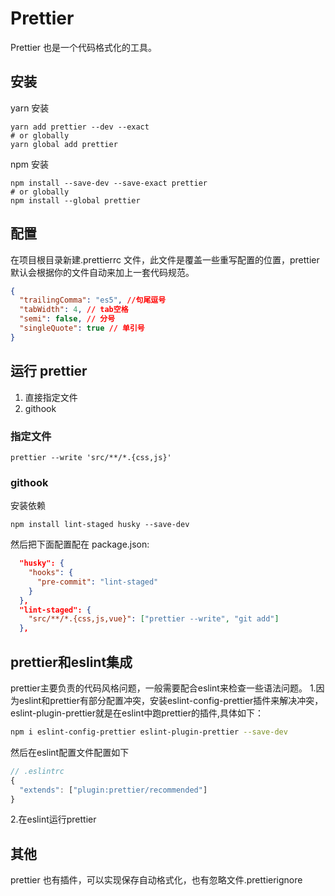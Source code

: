 # Prettier

Prettier 也是一个代码格式化的工具。

## 安装

yarn 安装

```shell
yarn add prettier --dev --exact
# or globally
yarn global add prettier
```

npm 安装

```shell
npm install --save-dev --save-exact prettier
# or globally
npm install --global prettier
```

## 配置

在项目根目录新建.prettierrc 文件，此文件是覆盖一些重写配置的位置，prettier 默认会根据你的文件自动来加上一套代码规范。

```json
{
  "trailingComma": "es5", //句尾逗号
  "tabWidth": 4, // tab空格
  "semi": false, // 分号
  "singleQuote": true // 单引号
}
```

## 运行 prettier

1. 直接指定文件
2. githook

### 指定文件

```shell
prettier --write 'src/**/*.{css,js}'
```

### githook

安装依赖

```shell
npm install lint-staged husky --save-dev
```

然后把下面配置配在 package.json:

```json
  "husky": {
    "hooks": {
      "pre-commit": "lint-staged"
    }
  },
  "lint-staged": {
    "src/**/*.{css,js,vue}": ["prettier --write", "git add"]
  },
```

## prettier和eslint集成
prettier主要负责的代码风格问题，一般需要配合eslint来检查一些语法问题。
1.因为eslint和prettier有部分配置冲突，安装eslint-config-prettier插件来解决冲突，eslint-plugin-prettier就是在eslint中跑prettier的插件,具体如下：
```bash
npm i eslint-config-prettier eslint-plugin-prettier --save-dev
```
然后在eslint配置文件配置如下
```js
// .eslintrc
{
  "extends": ["plugin:prettier/recommended"]
}
```
2.在eslint运行prettier



## 其他

prettier 也有插件，可以实现保存自动格式化，也有忽略文件.prettierignore

